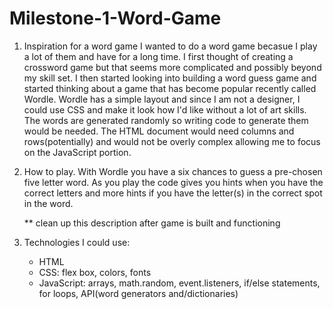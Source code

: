 # Milestone-1-Word-Game

1) Inspiration for a word game
    I wanted to do a word game becasue I play a lot of them and have for a long time. I first thought of creating a crossword game but that seems more complicated and possibly beyond my skill set. I then started looking into building a word guess game and started thinking about a game that has become popular recently called Wordle. Wordle has a simple layout and since I am not a designer, I could use CSS and make it look how I'd like without a lot of art skills. The words are generated randomly so writing code to generate them would be needed. The HTML document would need columns and rows(potentially) and would not be overly complex allowing me to focus on the JavaScript portion.

2) How to play. 
    With Wordle you have a six chances to guess a pre-chosen five letter word. As you play the code gives you hints when you have the correct letters and more hints if you have the letter(s) in the correct spot in the word. 

    ** clean up this description after game is built and functioning
    
3) Technologies I could use:
    - HTML
    - CSS: flex box, colors, fonts 
    - JavaScript: arrays, math.random, event.listeners, if/else statements, for loops, API(word generators and/dictionaries)